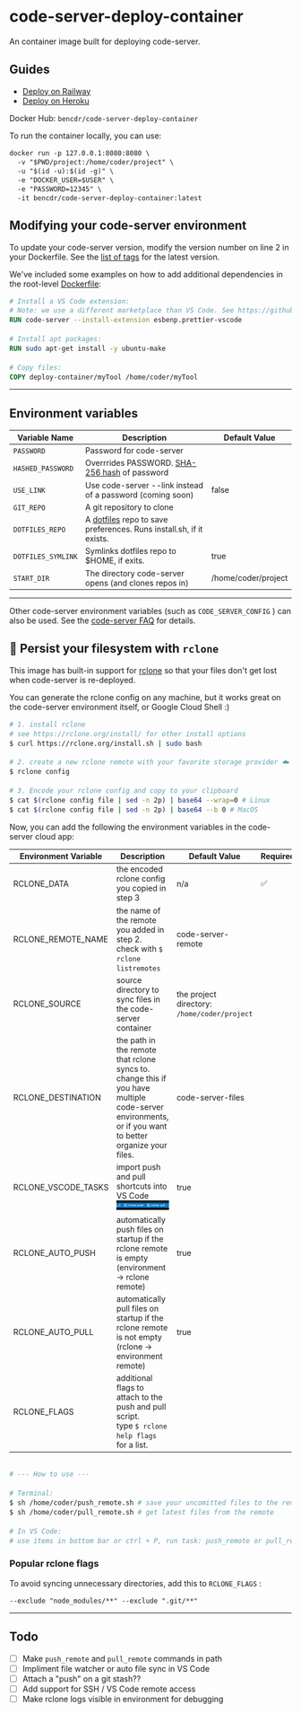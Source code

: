 # code-server-deploy-container

An container image built for deploying code-server.

## Guides

- [Deploy on Railway](../guides/railway.md)
- [Deploy on Heroku](../guides/heroku.md)

Docker Hub: `bencdr/code-server-deploy-container`

To run the container locally, you can use:

```console
docker run -p 127.0.0.1:8080:8080 \
  -v "$PWD/project:/home/coder/project" \
  -u "$(id -u):$(id -g)" \
  -e "DOCKER_USER=$USER" \
  -e "PASSWORD=12345" \
  -it bencdr/code-server-deploy-container:latest
```

## Modifying your code-server environment

To update your code-server version, modify the version number on line 2 in your Dockerfile. See the [list of tags](https://hub.docker.com/r/codercom/code-server/tags?page=1&ordering=last_updated) for the latest version.

We've included some examples on how to add additional dependencies in the root-level [Dockerfile](../Dockerfile):

```Dockerfile
# Install a VS Code extension:
# Note: we use a different marketplace than VS Code. See https://github.com/cdr/code-server/blob/main/docs/FAQ.md#differences-compared-to-vs-code
RUN code-server --install-extension esbenp.prettier-vscode

# Install apt packages:
RUN sudo apt-get install -y ubuntu-make

# Copy files:
COPY deploy-container/myTool /home/coder/myTool
```

---

## Environment variables

| Variable Name      | Description                                                                                        | Default Value       |
| ------------------ | -------------------------------------------------------------------------------------------------- | ------------------- |
| `PASSWORD`         | Password for code-server                                                                           |                     |
| `HASHED_PASSWORD`  | Overrrides PASSWORD. [SHA-256 hash](https://xorbin.com/tools/sha256-hash-calculator) of password   |
| `USE_LINK`         | Use code-server --link instead of a password (coming soon)                                         | false               |
| `GIT_REPO`         | A git repository to clone                                                                          |                     |
| `DOTFILES_REPO`    | A [dotfiles](https://dotfiles.github.io/) repo to save preferences. Runs install.sh, if it exists. |                     |
| `DOTFILES_SYMLINK` | Symlinks dotfiles repo to $HOME, if exits.                                                         | true                |
| `START_DIR`        | The directory code-server opens (and clones repos in)                                              | /home/coder/project |

---

Other code-server environment variables (such as `CODE_SERVER_CONFIG` ) can also be used. See the [code-server FAQ](https://github.com/cdr/code-server/blob/main/docs/FAQ.md) for details.

## 💾 Persist your filesystem with `rclone`

This image has built-in support for [rclone](https://rclone.org/) so that your files don't get lost when code-server is re-deployed.

You can generate the rclone config on any machine, but it works great on the code-server environment itself, or Google Cloud Shell :)

```sh
# 1. install rclone
# see https://rclone.org/install/ for other install options
$ curl https://rclone.org/install.sh | sudo bash

# 2. create a new rclone remote with your favorite storage provider ☁️
$ rclone config

# 3. Encode your rclone config and copy to your clipboard
$ cat $(rclone config file | sed -n 2p) | base64 --wrap=0 # Linux
$ cat $(rclone config file | sed -n 2p) | base64 --b 0 # MacOS
```

Now, you can add the following the environment variables in the code-server cloud app:

| Environment Variable | Description                                                                                                                                           | Default Value                                | Required |
| -------------------- | ----------------------------------------------------------------------------------------------------------------------------------------------------- | -------------------------------------------- | -------- |
| RCLONE_DATA          | the encoded rclone config you copied in step 3                                                                                                        | n/a                                          | ✅       |
| RCLONE_REMOTE_NAME   | the name of the remote you added in step 2.<br />check with `$ rclone listremotes`                                                                    | code-server-remote                           |          |
| RCLONE_SOURCE        | source directory to sync files in the code-server container                                                                                           | the project directory: `/home/coder/project` |          |
| RCLONE_DESTINATION   | the path in the remote that rclone syncs to. change this if you have multiple code-server environments, or if you want to better organize your files. | code-server-files                            |          |
| RCLONE_VSCODE_TASKS  | import push and pull shortcuts into VS Code ![rclone screenshot from VS Code](../img/rclone-vscode-tasks.png)                                         | true                                         |
| RCLONE_AUTO_PUSH     | automatically push files on startup if the rclone remote is empty (environment -> rclone remote)                                                      | true                                         |          |
| RCLONE_AUTO_PULL     | automatically pull files on startup if the rclone remote is not empty (rclone -> environment remote)                                                  | true                                         |          |
| RCLONE_FLAGS         | additional flags to attach to the push and pull script.<br />type `$ rclone help flags` for a list.                                                   |                                              |          |

```sh

# --- How to use ---

# Terminal:
$ sh /home/coder/push_remote.sh # save your uncomitted files to the remote
$ sh /home/coder/pull_remote.sh # get latest files from the remote

# In VS Code:
# use items in bottom bar or ctrl + P, run task: push_remote or pull_remote or
```

### Popular rclone flags

To avoid syncing unnecessary directories, add this to `RCLONE_FLAGS` :

```none
--exclude "node_modules/**" --exclude ".git/**"
```

---

## Todo

- [ ] Make `push_remote` and `pull_remote` commands in path
- [ ] Impliment file watcher or auto file sync in VS Code
- [ ] Attach a "push" on a git stash??
- [ ] Add support for SSH / VS Code remote access
- [ ] Make rclone logs visible in environment for debugging
